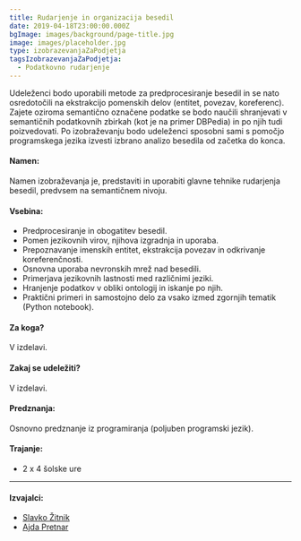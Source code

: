 ```yaml
---
title: Rudarjenje in organizacija besedil
date: 2019-04-18T23:00:00.000Z
bgImage: images/background/page-title.jpg
image: images/placeholder.jpg
type: izobrazevanjaZaPodjetja
tagsIzobrazevanjaZaPodjetja:
  - Podatkovno rudarjenje
---
```

Udeleženci bodo uporabili metode za predprocesiranje besedil in se nato osredotočili na ekstrakcijo pomenskih delov (entitet, povezav, koreferenc). Zajete oziroma semantično označene podatke se bodo naučili shranjevati v semantičnih podatkovnih zbirkah (kot je na primer DBPedia) in po njih tudi poizvedovati. Po izobraževanju bodo udeleženci sposobni sami s pomočjo programskega jezika izvesti izbrano analizo besedila od začetka do konca.

#### Namen:

Namen izobraževanja je, predstaviti in uporabiti glavne tehnike rudarjenja besedil, predvsem na semantičnem nivoju. 

#### Vsebina:

* Predprocesiranje in obogatitev besedil.
* Pomen jezikovnih virov, njihova izgradnja in uporaba.
* Prepoznavanje imenskih entitet, ekstrakcija povezav in odkrivanje koreferenčnosti.
* Osnovna uporaba nevronskih mrež nad besedili.
* Primerjava jezikovnih lastnosti med različnimi jeziki.
* Hranjenje podatkov v obliki ontologij in iskanje po njih.
* Praktični primeri in samostojno delo za vsako izmed zgornjih tematik (Python notebook).

#### Za koga?

V izdelavi.

#### Zakaj se udeležiti?

V izdelavi.

#### Predznanja:

Osnovno predznanje iz programiranja (poljuben programski jezik).

#### Trajanje:

* 2 x 4 šolske ure

- - -

#### Izvajalci:

* [Slavko Žitnik](https://akademijafri.si/izvajalci/slavko-zitnik/)
* [Ajda Pretnar](https://akademijafri.si/izvajalci/ajda-pretnar/)
